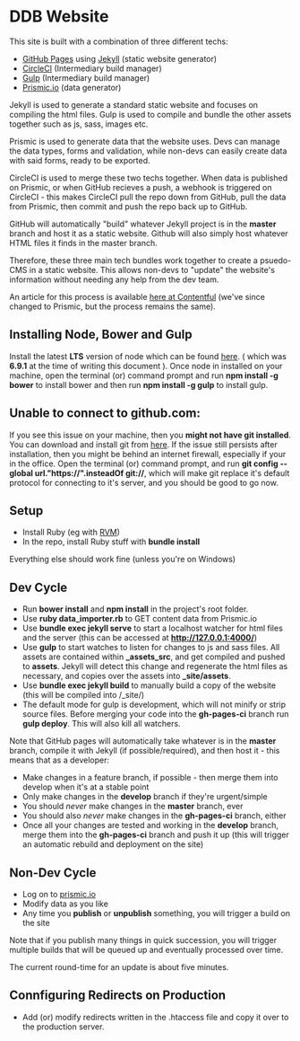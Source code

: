 # DDB Website

This site is built with a combination of three different techs:

- [GitHub Pages](https://pages.github.com/) using [Jekyll](https://jekyllrb.com/) (static website generator)
- [CircleCI](https://circleci.com/) (Intermediary build manager)
- [Gulp](http://gulpjs.com/) (Intermediary build manager)
- [Prismic.io](https://prismic.io/) (data generator)

Jekyll is used to generate a standard static website and focuses on compiling the html files.
Gulp is used to compile and bundle the other assets together such as js, sass, images etc.

Prismic is used to generate data that the website uses. Devs can manage the data types, forms and validation, while non-devs can easily create data with said forms, ready to be exported.

CircleCI is used to merge these two techs together. When data is published on Prismic, or when GitHub recieves a push, a webhook is triggered on CircleCI - this makes CircleCI pull the repo down from GitHub, pull the data from Prismic, then commit and push the repo back up to GitHub.

GitHub will automatically "build" whatever Jekyll project is in the __master__ branch and host it as a static website. Github will also simply host whatever HTML files it finds in the master branch.

Therefore, these three main tech bundles work together to create a psuedo-CMS in a static website. This allows non-devs to "update" the website's information without needing any help from the dev team.

An article for this process is available [here at Contentful](https://www.contentful.com/developers/docs/ruby/tutorials/automated-rebuild-and-deploy-with-circleci-and-webhooks/) (we've since changed to Prismic, but the process remains the same).

## Installing Node, Bower and Gulp

Install the latest **LTS** version of node which can be found [here](https://nodejs.org/en/). ( which was **6.9.1** at the time of writing this document ). Once node in installed on your machine, open the terminal (or) command prompt and run **npm install -g bower** to install bower and then run **npm install -g gulp** to install gulp.

## Unable to connect to github.com:

If you see this issue on your machine, then you **might not have git installed**. You can download and install git from [here](https://git-scm.com/downloads). If the issue still persists after installation, then you might be behind an internet firewall, especially if your in the office. Open the terminal (or) command prompt, and run **git config --global url."https://".insteadOf git://**, which will make git replace it's default protocol for connecting to it's server, and you should be good to go now.

## Setup

- Install Ruby (eg with [RVM](https://rvm.io/))
- In the repo, install Ruby stuff with **bundle install**

Everything else should work fine (unless you're on Windows)

## Dev Cycle
- Run **bower install** and **npm install** in the project's root folder.
- Use **ruby data_importer.rb** to GET content data from Prismic.io
- Use **bundle exec jekyll serve** to start a localhost watcher for html files and the server (this can be accessed at **http://127.0.0.1:4000/**)
- Use **gulp** to start watches to listen for changes to js and sass files. All assets are contained within **_assets_src**, and get compiled and pushed to **assets**. Jekyll will detect this change and regenerate the html files as necessary, and copies over the assets into **_site/assets**.
- Use **bundle exec jekyll build** to manually build a copy of the website (this will be compiled into /_site/)
- The default mode for gulp is development, which will not minify or strip source files. Before merging your code into the **gh-pages-ci** branch run **gulp deploy**. This will also kill all watchers.

Note that GitHub pages will automatically take whatever is in the **master** branch, compile it with Jekyll (if possible/required), and then host it - this means that as a developer:

- Make changes in a feature branch, if possible - then merge them into develop when it's at a stable point
- Only make changes in the **develop** branch if they're urgent/simple
- You should _never_ make changes in the **master** branch, ever
- You should also _never_ make changes in the **gh-pages-ci** branch, either
- Once all your changes are tested and working in the **develop** branch, merge them into the **gh-pages-ci** branch and push it up (this will trigger an automatic rebuild and deployment on the site)

## Non-Dev Cycle

- Log on to [prismic.io](https://prismic.io/)
- Modify data as you like
- Any time you **publish** or **unpublish** something, you will trigger a build on the site

Note that if you publish many things in quick succession, you will trigger multiple builds that will be queued up and eventually processed over time.

The current round-time for an update is about five minutes.

## Connfiguring Redirects on Production

- Add (or) modify redirects written in the .htaccess file and copy it over to the production server.

